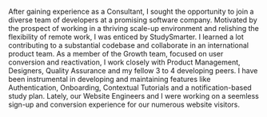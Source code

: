 After gaining experience as a Consultant, I sought the opportunity to join a diverse team of developers at a promising software company.
Motivated by the prospect of working in a thriving scale-up environment and relishing the flexibility of remote work, I was enticed by StudySmarter.
I learned a lot contributing to a substantial codebase and collaborate in an international product team.
As a member of the Growth team, focused on user conversion and reactivation, I work closely with Product Management, Designers, Quality Assurance and my fellow 3 to 4 developing peers.
I have been instrumental in developing and maintaining features like Authentication, Onboarding, Contextual Tutorials and a notification-based study plan.
Lately, our Website Engineers and I were working on a seemless sign-up and conversion experience for our numerous website visitors.
